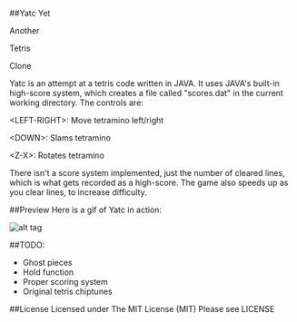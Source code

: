 ##Yatc
Yet

Another

Tetris

Clone

Yatc is an attempt at a tetris code written in JAVA. It uses JAVA's built-in high-score system, which creates a file called "scores.dat" in the current working directory. The controls are:

\<LEFT-RIGHT\>: Move tetramino left/right

\<DOWN\>: Slams tetramino

\<Z-X\>: Rotates tetramino

There isn't a score system implemented, just the number of cleared lines, which is what gets recorded as a high-score. The game also speeds up as you clear lines, to increase difficulty.

##Preview
Here is a gif of Yatc in action:

![alt tag](http://i.imgur.com/deE36NB.gif)

##TODO:
- Ghost pieces
- Hold function
- Proper scoring system
- Original tetris chiptunes

##License
Licensed under The MIT License (MIT) Please see LICENSE
